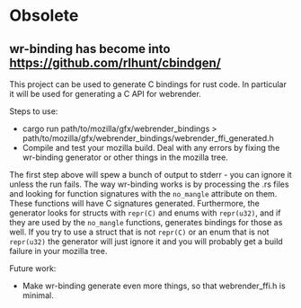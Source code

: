 # Obsolete 
## wr-binding has become into https://github.com/rlhunt/cbindgen/ 


This project can be used to generate C bindings for rust code. In particular it will be used for generating a C API for webrender.

Steps to use:
- cargo run path/to/mozilla/gfx/webrender\_bindings > path/to/mozilla/gfx/webrender\_bindings/webrender\_ffi\_generated.h
- Compile and test your mozilla build. Deal with any errors by fixing the wr-binding generator or other things in the mozilla tree.

The first step above will spew a bunch of output to stderr - you can ignore it unless the run fails. The way wr-binding works
is by processing the .rs files and looking for function signatures with the `no_mangle` attribute on them. These functions will
have C signatures generated. Furthermore, the generator looks for structs with `repr(C)` and enums with `repr(u32)`, and if they
are used by the `no_mangle` functions, generates bindings for those as well. If you try to use a struct that is not `repr(C)` or
an enum that is not `repr(u32)` the generator will just ignore it and you will probably get a build failure in your mozilla
tree.

Future work:
- Make wr-binding generate even more things, so that webrender\_ffi.h is minimal.
